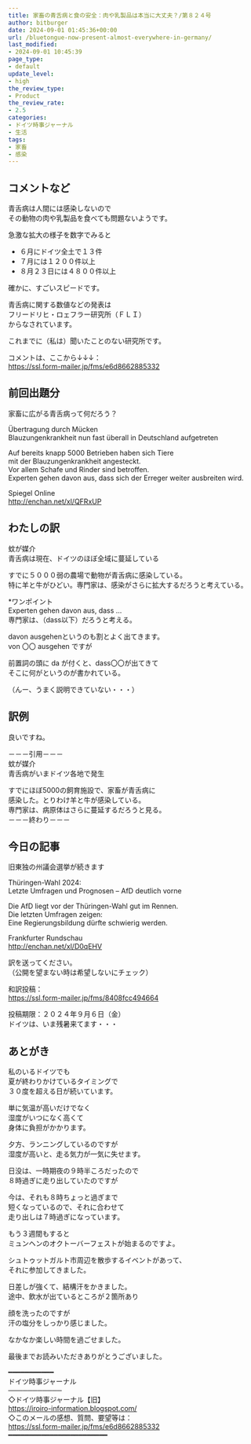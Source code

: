 ```yaml
---
title: 家畜の青舌病と食の安全：肉や乳製品は本当に大丈夫？/第８２４号
author: bitburger
date: 2024-09-01 01:45:36+00:00
url: /bluetongue-now-present-almost-everywhere-in-germany/
last_modified:
- 2024-09-01 10:45:39
page_type:
- default
update_level:
- high
the_review_type:
- Product
the_review_rate:
- 2.5
categories:
- ドイツ時事ジャーナル
- 生活
tags:
- 家畜
- 感染
---
```

## コメントなど 

青舌病は人間には感染しないので  
その動物の肉や乳製品を食べても問題ないようです。

急激な拡大の様子を数字でみると

<ul class="wp-block-list">
  <li>
    ６月にドイツ全土で１３件
  </li>
  <li>
    ７月には１２００件以上
  </li>
  <li>
    ８月２３日には４８００件以上
  </li>
</ul>

確かに、すごいスピードです。

青舌病に関する数値などの発表は  
フリードリヒ・ロェフラー研究所（ＦＬＩ）  
からなされています。

これまでに（私は）聞いたことのない研究所です。

コメントは、ここから↓↓↓：  
<https://ssl.form-mailer.jp/fms/e6d8662885332>

## 前回出題分 

家畜に広がる青舌病って何だろう？

Übertragung durch Mücken  
Blauzungenkrankheit nun fast überall in Deutschland aufgetreten

Auf bereits knapp 5000 Betrieben haben sich Tiere  
mit der Blauzungenkrankheit angesteckt.  
Vor allem Schafe und Rinder sind betroffen.  
Experten gehen davon aus, dass sich der Erreger weiter ausbreiten wird.

Spiegel Online  
<http://enchan.net/xl/QFRxUP>

## わたしの訳 

蚊が媒介  
青舌病は現在、ドイツのほぼ全域に蔓延している

すでに５０００弱の農場で動物が青舌病に感染している。  
特に羊と牛がひどい。専門家は、感染がさらに拡大するだろうと考えている。

*ワンポイント  
Experten gehen davon aus, dass …  
専門家は、（dass以下）だろうと考える。

davon ausgehenというのも割とよく出てきます。  
von 〇〇 ausgehen ですが

前置詞の頭に da が付くと、dass〇〇が出てきて  
そこに何がというのが書かれている。

（んー、うまく説明できていない・・・）

## 訳例 

良いですね。

－－－引用－－－  
蚊が媒介  
青舌病がいまドイツ各地で発生

すでにほぼ5000の飼育施設で、家畜が青舌病に  
感染した。とりわけ羊と牛が感染している。  
専門家は、病原体はさらに蔓延するだろうと見る。  
－－－終わり－－－

## 今日の記事 

旧東独の州議会選挙が続きます

Thüringen-Wahl 2024:  
Letzte Umfragen und Prognosen &#8211; AfD deutlich vorne

Die AfD liegt vor der Thüringen-Wahl gut im Rennen.  
Die letzten Umfragen zeigen:  
Eine Regierungsbildung dürfte schwierig werden.

Frankfurter Rundschau  
<http://enchan.net/xl/D0qEHV>

訳を送ってください。  
（公開を望まない時は希望しないにチェック）

和訳投稿：  
<https://ssl.form-mailer.jp/fms/8408fcc494664>

投稿期限：２０２４年９月６日（金）  
ドイツは、いま残暑来てます・・・

## あとがき 

私のいるドイツでも  
夏が終わりかけているタイミングで  
３０度を超える日が続いています。

単に気温が高いだけでなく  
湿度がいつになく高くて  
身体に負担がかかります。

夕方、ランニングしているのですが  
湿度が高いと、走る気力が一気に失せます。

日没は、一時期夜の９時半ころだったので  
８時過ぎに走り出していたのですが

今は、それも８時ちょっと過ぎまで  
短くなっているので、それに合わせて  
走り出しは７時過ぎになっています。

もう３週間もすると  
ミュンヘンのオクトーバーフェストが始まるのですよ。

シュトゥットガルト市周辺を散歩するイベントがあって、  
それに参加してきました。

日差しが強くて、結構汗をかきました。  
途中、飲水が出ているところが２箇所あり

顔を洗ったのですが  
汗の塩分をしっかり感じました。

なかなか楽しい時間を過ごせました。

最後までお読みいただきありがとうございました。

━━━━━━━━━━━  
ドイツ時事ジャーナル  
───────────  
◇ドイツ時事ジャーナル【旧】  
<https://iroiro-information.blogspot.com/>  
◇このメールの感想、質問、要望等は：  
<https://ssl.form-mailer.jp/fms/e6d8662885332>  
━━━━━━━━━━━━━━━━━━━━━━━━